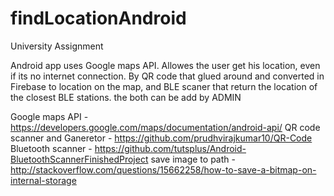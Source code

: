# findLocationAndroid

University Assignment

Android app uses Google maps API.
Allowes the user get his location, even if its no internet connection.
By QR code that glued around and converted in Firebase to location on the map, and BLE scaner that return the location of the closest BLE stations.
the both can be add by ADMIN

Google maps API - https://developers.google.com/maps/documentation/android-api/
QR code scanner and Ganeretor - https://github.com/prudhvirajkumar10/QR-Code
Bluetooth scanner - https://github.com/tutsplus/Android-BluetoothScannerFinishedProject
save image to path - http://stackoverflow.com/questions/15662258/how-to-save-a-bitmap-on-internal-storage
